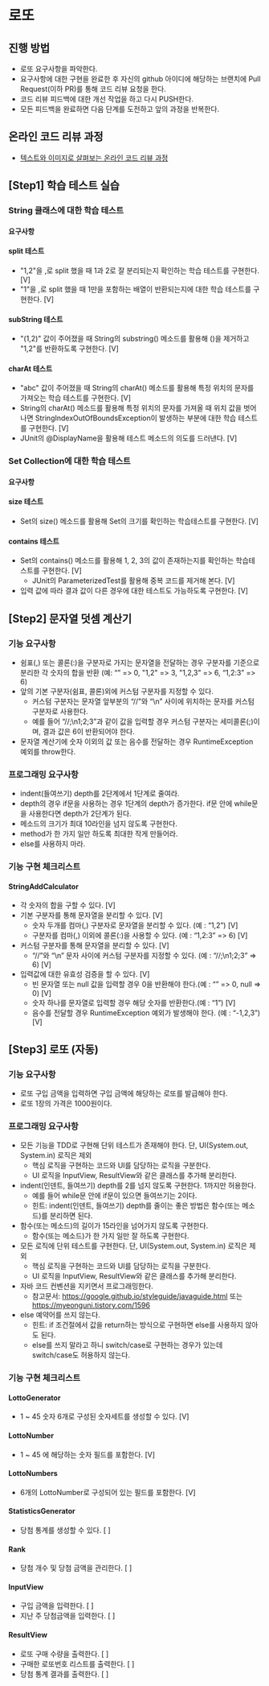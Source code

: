 # 로또
## 진행 방법
* 로또 요구사항을 파악한다.
* 요구사항에 대한 구현을 완료한 후 자신의 github 아이디에 해당하는 브랜치에 Pull Request(이하 PR)를 통해 코드 리뷰 요청을 한다.
* 코드 리뷰 피드백에 대한 개선 작업을 하고 다시 PUSH한다.
* 모든 피드백을 완료하면 다음 단계를 도전하고 앞의 과정을 반복한다.

## 온라인 코드 리뷰 과정
* [텍스트와 이미지로 살펴보는 온라인 코드 리뷰 과정](https://github.com/next-step/nextstep-docs/tree/master/codereview)

## [Step1] 학습 테스트 실습
### String 클래스에 대한 학습 테스트
#### 요구사항
#### split 테스트
- "1,2"을 ,로 split 했을 때 1과 2로 잘 분리되는지 확인하는 학습 테스트를 구현한다. [V]
- "1"을 ,로 split 했을 때 1만을 포함하는 배열이 반환되는지에 대한 학습 테스트를 구현한다. [V]
#### subString 테스트
- "(1,2)" 값이 주어졌을 때 String의 substring() 메소드를 활용해 ()을 제거하고 "1,2"를 반환하도록 구현한다. [V]
#### charAt 테스트
- "abc" 값이 주어졌을 때 String의 charAt() 메소드를 활용해 특정 위치의 문자를 가져오는 학습 테스트를 구현한다. [V]
- String의 charAt() 메소드를 활용해 특정 위치의 문자를 가져올 때 위치 값을 벗어나면 StringIndexOutOfBoundsException이 발생하는 부분에 대한 학습 테스트를 구현한다. [V]
- JUnit의 @DisplayName을 활용해 테스트 메소드의 의도를 드러낸다. [V]

### Set Collection에 대한 학습 테스트
#### 요구사항
#### size 테스트
- Set의 size() 메소드를 활용해 Set의 크기를 확인하는 학습테스트를 구현한다. [V]
#### contains 테스트
- Set의 contains() 메소드를 활용해 1, 2, 3의 값이 존재하는지를 확인하는 학습테스트를 구현한다. [V]
  - JUnit의 ParameterizedTest를 활용해 중복 코드를 제거해 본다. [V]
- 입력 값에 따라 결과 값이 다른 경우에 대한 테스트도 가능하도록 구현한다. [V]

## [Step2] 문자열 덧셈 계산기

### 기능 요구사항
- 쉼표(,) 또는 콜론(:)을 구분자로 가지는 문자열을 전달하는 경우 구분자를 기준으로 분리한 각 숫자의 합을 반환 (예: “” => 0, "1,2" => 3, "1,2,3" => 6, “1,2:3” => 6)
- 앞의 기본 구분자(쉼표, 콜론)외에 커스텀 구분자를 지정할 수 있다. 
  - 커스텀 구분자는 문자열 앞부분의 “//”와 “\n” 사이에 위치하는 문자를 커스텀 구분자로 사용한다. 
  - 예를 들어 “//;\n1;2;3”과 같이 값을 입력할 경우 커스텀 구분자는 세미콜론(;)이며, 결과 값은 6이 반환되어야 한다.
- 문자열 계산기에 숫자 이외의 값 또는 음수를 전달하는 경우 RuntimeException 예외를 throw한다. 
### 프로그래밍 요구사항
- indent(들여쓰기) depth를 2단계에서 1단계로 줄여라.
- depth의 경우 if문을 사용하는 경우 1단계의 depth가 증가한다. if문 안에 while문을 사용한다면 depth가 2단계가 된다.
- 메소드의 크기가 최대 10라인을 넘지 않도록 구현한다.
- method가 한 가지 일만 하도록 최대한 작게 만들어라.
- else를 사용하지 마라.

### 기능 구현 체크리스트

#### StringAddCalculator
- 각 숫자의 합을 구할 수 있다. [V]
- 기본 구분자를 통해 문자열을 분리할 수 있다. [V]
  - 숫자 두개를 컴마(,) 구분자로 문자열을 분리할 수 있다. (예 : “1,2”) [V]
  - 구분자를 컴마(,) 이외에 콜론(:)을 사용할 수 있다. (예 : “1,2:3” => 6) [V]
- 커스텀 구분자를 통해 문자열을 분리할 수 있다. [V]
  - “//”와 “\n” 문자 사이에 커스텀 구분자를 지정할 수 있다. (예 : “//;\n1;2;3” => 6) [V] 
- 입력값에 대한 유효성 검증을 할 수 있다. [V]
  - 빈 문자열 또는 null 값을 입력할 경우 0을 반환해야 한다.(예 : “” => 0, null => 0) [V]
  - 숫자 하나를 문자열로 입력할 경우 해당 숫자를 반환한다.(예 : “1”) [V]
  - 음수를 전달할 경우 RuntimeException 예외가 발생해야 한다. (예 : “-1,2,3”) [V]


## [Step3] 로또 (자동)

### 기능 요구사항
- 로또 구입 금액을 입력하면 구입 금액에 해당하는 로또를 발급해야 한다.
- 로또 1장의 가격은 1000원이다.
### 프로그래밍 요구사항
- 모든 기능을 TDD로 구현해 단위 테스트가 존재해야 한다. 단, UI(System.out, System.in) 로직은 제외
  - 핵심 로직을 구현하는 코드와 UI를 담당하는 로직을 구분한다.
  - UI 로직을 InputView, ResultView와 같은 클래스를 추가해 분리한다.
- indent(인덴트, 들여쓰기) depth를 2를 넘지 않도록 구현한다. 1까지만 허용한다.
  - 예를 들어 while문 안에 if문이 있으면 들여쓰기는 2이다.
  - 힌트: indent(인덴트, 들여쓰기) depth를 줄이는 좋은 방법은 함수(또는 메소드)를 분리하면 된다.
- 함수(또는 메소드)의 길이가 15라인을 넘어가지 않도록 구현한다.
  - 함수(또는 메소드)가 한 가지 일만 잘 하도록 구현한다.
- 모든 로직에 단위 테스트를 구현한다. 단, UI(System.out, System.in) 로직은 제외
  - 핵심 로직을 구현하는 코드와 UI를 담당하는 로직을 구분한다.
  - UI 로직을 InputView, ResultView와 같은 클래스를 추가해 분리한다.
- 자바 코드 컨벤션을 지키면서 프로그래밍한다.
  - 참고문서: https://google.github.io/styleguide/javaguide.html 또는 https://myeonguni.tistory.com/1596
- else 예약어를 쓰지 않는다.
  - 힌트: if 조건절에서 값을 return하는 방식으로 구현하면 else를 사용하지 않아도 된다.
  - else를 쓰지 말라고 하니 switch/case로 구현하는 경우가 있는데 switch/case도 허용하지 않는다.

### 기능 구현 체크리스트

#### LottoGenerator
- 1 ~ 45 숫자 6개로 구성된 숫자세트를 생성할 수 있다. [V] 
#### LottoNumber
- 1 ~ 45 에 해당하는 숫자 필드를 포함한다. [V]  
#### LottoNumbers
- 6개의 LottoNumber로 구성되어 있는 필드를 포함한다. [V]
#### StatisticsGenerator
- 당첨 통계를 생성할 수 있다. [ ]
#### Rank
- 당첨 개수 및 당첨 금액을 관리한다. [ ]  
#### InputView
- 구입 금액을 입력한다. [ ]
- 지난 주 당첨금액을 입력한다. [ ]
#### ResultView
- 로또 구매 수량을 출력한다. [ ]
- 구매한 로또번호 리스트를 출력한다. [ ] 
- 당첨 통계 결과를 출력한다. [ ]

